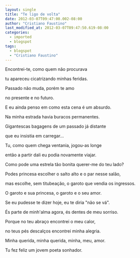 ```yaml
---
layout: single
title: "Te ligo de volta"
date: 2012-03-07T09:47:00.002-08:00
author: "Cristiano Faustino"
last_modified_at: 2012-03-07T09:47:50.619-08:00
categories:
  - imported
  - blogspot
tags:
  - blogspot
  - "Cristiano Faustino"
---
```


Encontrei-te, como quem não procurava



tu apareceu cicatrizando minhas feridas.



Passado não muda, porém te amo



no presente e no futuro.



E eu ainda penso em como esta cena é um absurdo.







Na minha estrada havia buracos permanentes.



Gigantescas bagagens de um passado já distante



que eu insistia em carregar...



Tu, como quem chega ventania, jogou-as longe



então a partir dali eu podia novamente viajar.







Como pode uma estrela tão bonita querer-me do teu lado?



Podes princesa escolher o salto alto e o par nesse salão,



mas escolhe, sem titubeação, o garoto que vendia os ingressos.



O garoto e sua princesa, o garoto e o seu amor.



Se eu pudesse te dizer hoje, eu te diria "não se vá".



És parte de minh'alma agora, és dentes de meu sorriso.







Porque no teu abraço encontrei o meu calor,



no teus pés descalços encontrei minha alegria.



Minha querida, minha querida, minha, meu, amor.



Tu fez feliz um jovem poeta sonhador.